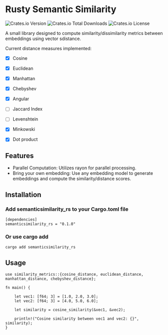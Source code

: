 # Rusty Semantic Similarity 

![Crates.io Version](https://img.shields.io/crates/v/semanticsimilarity_rs)
![Crates.io Total Downloads](https://img.shields.io/crates/d/semanticsimilarity_rs)
![Crates.io License](https://img.shields.io/crates/l/semanticsimilarity_rs)

A small library designed to compute similarity/dissimilarity metrics between embeddings using vector sdistance. 

Current distance measures implemented:
- [x] Cosine 
- [x] Euclidean
- [x] Manhattan
- [x] Chebyshev
- [x] Angular 
- [ ] Jaccard Index
- [ ] Levenshtein 
- [x] Minkowski
- [x] Dot product 



## Features
- Parallel Computation: Utilizes rayon for parallel processing. 
- Bring your own embedding: Use any embedding model to generate embeddings and compute the similarity/distance scores. 



## Installation 

### Add semanticsimilarity_rs to your Cargo.toml file 

```
[dependencies]
semanticsimilarity_rs = "0.1.0" 
```
### Or use cargo add  

```
cargo add semanticsimilarity_rs
```


## Usage 
```
use similarity_metrics::{cosine_distance, euclidean_distance, manhattan_distance, chebyshev_distance};

fn main() {

    let vec1: [f64; 3] = [1.0, 2.0, 3.0];
    let vec2: [f64; 3] = [4.0, 5.0, 6.0];

    let similarity = cosine_similarity(&vec1, &vec2);

    println!("Cosine similarity between vec1 and vec2: {}", similarity);
}
```


